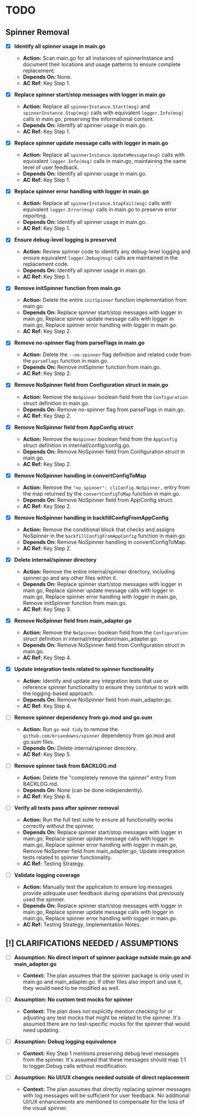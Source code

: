 # TODO

## Spinner Removal

- [x] **Identify all spinner usage in main.go**
  - **Action:** Scan main.go for all instances of spinnerInstance and document their locations and usage patterns to ensure complete replacement.
  - **Depends On:** None.
  - **AC Ref:** Key Step 1.

- [x] **Replace spinner start/stop messages with logger in main.go**
  - **Action:** Replace all `spinnerInstance.Start(msg)` and `spinnerInstance.Stop(msg)` calls with equivalent `logger.Info(msg)` calls in main.go, preserving the informational content.
  - **Depends On:** Identify all spinner usage in main.go.
  - **AC Ref:** Key Step 1.

- [x] **Replace spinner update message calls with logger in main.go**
  - **Action:** Replace all `spinnerInstance.UpdateMessage(msg)` calls with equivalent `logger.Info(msg)` calls in main.go, maintaining the same level of user feedback.
  - **Depends On:** Identify all spinner usage in main.go.
  - **AC Ref:** Key Step 1.

- [x] **Replace spinner error handling with logger in main.go**
  - **Action:** Replace all `spinnerInstance.StopFail(msg)` calls with equivalent `logger.Error(msg)` calls in main.go to preserve error reporting.
  - **Depends On:** Identify all spinner usage in main.go.
  - **AC Ref:** Key Step 1.

- [x] **Ensure debug-level logging is preserved**
  - **Action:** Review spinner code to identify any debug-level logging and ensure equivalent `logger.Debug(msg)` calls are maintained in the replacement code.
  - **Depends On:** Identify all spinner usage in main.go.
  - **AC Ref:** Key Step 1.

- [x] **Remove initSpinner function from main.go**
  - **Action:** Delete the entire `initSpinner` function implementation from main.go.
  - **Depends On:** Replace spinner start/stop messages with logger in main.go, Replace spinner update message calls with logger in main.go, Replace spinner error handling with logger in main.go.
  - **AC Ref:** Key Step 2.

- [x] **Remove no-spinner flag from parseFlags in main.go**
  - **Action:** Delete the `--no-spinner` flag definition and related code from the `parseFlags` function in main.go.
  - **Depends On:** Remove initSpinner function from main.go.
  - **AC Ref:** Key Step 2.

- [x] **Remove NoSpinner field from Configuration struct in main.go**
  - **Action:** Remove the `NoSpinner` boolean field from the `Configuration` struct definition in main.go.
  - **Depends On:** Remove no-spinner flag from parseFlags in main.go.
  - **AC Ref:** Key Step 2.

- [x] **Remove NoSpinner field from AppConfig struct**
  - **Action:** Remove the `NoSpinner` boolean field from the `AppConfig` struct definition in internal/config/config.go.
  - **Depends On:** Remove NoSpinner field from Configuration struct in main.go.
  - **AC Ref:** Key Step 2.

- [x] **Remove NoSpinner handling in convertConfigToMap**
  - **Action:** Remove the `"no_spinner": cliConfig.NoSpinner,` entry from the map returned by the `convertConfigToMap` function in main.go.
  - **Depends On:** Remove NoSpinner field from AppConfig struct.
  - **AC Ref:** Key Step 2.

- [x] **Remove NoSpinner handling in backfillConfigFromAppConfig**
  - **Action:** Remove the conditional block that checks and assigns NoSpinner in the `backfillConfigFromAppConfig` function in main.go.
  - **Depends On:** Remove NoSpinner handling in convertConfigToMap.
  - **AC Ref:** Key Step 2.

- [x] **Delete internal/spinner directory**
  - **Action:** Remove the entire internal/spinner directory, including spinner.go and any other files within it.
  - **Depends On:** Replace spinner start/stop messages with logger in main.go, Replace spinner update message calls with logger in main.go, Replace spinner error handling with logger in main.go, Remove initSpinner function from main.go.
  - **AC Ref:** Key Step 3.

- [x] **Remove NoSpinner field from main_adapter.go**
  - **Action:** Remove the `NoSpinner` boolean field from the `Configuration` struct definition in internal/integration/main_adapter.go.
  - **Depends On:** Remove NoSpinner field from Configuration struct in main.go.
  - **AC Ref:** Key Step 4.

- [x] **Update integration tests related to spinner functionality**
  - **Action:** Identify and update any integration tests that use or reference spinner functionality to ensure they continue to work with the logging-based approach.
  - **Depends On:** Remove NoSpinner field from main_adapter.go.
  - **AC Ref:** Key Step 4.

- [ ] **Remove spinner dependency from go.mod and go.sum**
  - **Action:** Run `go mod tidy` to remove the `github.com/briandowns/spinner` dependency from go.mod and go.sum files.
  - **Depends On:** Delete internal/spinner directory.
  - **AC Ref:** Key Step 5.

- [ ] **Remove spinner task from BACKLOG.md**
  - **Action:** Delete the "completely remove the spinner" entry from BACKLOG.md.
  - **Depends On:** None (can be done independently).
  - **AC Ref:** Key Step 6.

- [ ] **Verify all tests pass after spinner removal**
  - **Action:** Run the full test suite to ensure all functionality works correctly without the spinner.
  - **Depends On:** Replace spinner start/stop messages with logger in main.go, Replace spinner update message calls with logger in main.go, Replace spinner error handling with logger in main.go, Remove NoSpinner field from main_adapter.go, Update integration tests related to spinner functionality.
  - **AC Ref:** Testing Strategy.

- [ ] **Validate logging coverage**
  - **Action:** Manually test the application to ensure log messages provide adequate user feedback during operations that previously used the spinner.
  - **Depends On:** Replace spinner start/stop messages with logger in main.go, Replace spinner update message calls with logger in main.go, Replace spinner error handling with logger in main.go.
  - **AC Ref:** Testing Strategy, Implementation Notes.

## [!] CLARIFICATIONS NEEDED / ASSUMPTIONS

- [ ] **Assumption: No direct import of spinner package outside main.go and main_adapter.go**
  - **Context:** The plan assumes that the spinner package is only used in main.go and main_adapter.go. If other files also import and use it, they would need to be modified as well.

- [ ] **Assumption: No custom test mocks for spinner**
  - **Context:** The plan does not explicitly mention checking for or adjusting any test mocks that might be related to the spinner. It's assumed there are no test-specific mocks for the spinner that would need updating.

- [ ] **Assumption: Debug logging equivalence**
  - **Context:** Key Step 1 mentions preserving debug level messages from the spinner. It's assumed that these messages should map 1:1 to logger.Debug calls without modification.

- [ ] **Assumption: No UI/UX changes needed outside of direct replacement**
  - **Context:** The plan assumes that directly replacing spinner messages with log messages will be sufficient for user feedback. No additional UI/UX enhancements are mentioned to compensate for the loss of the visual spinner.